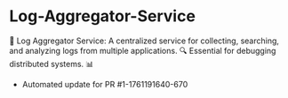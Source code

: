 # Log-Aggregator-Service
📄 Log Aggregator Service: A centralized service for collecting, searching, and analyzing logs from multiple applications. 🔍 Essential for debugging distributed systems. 📊


- Automated update for PR #1-1761191640-670